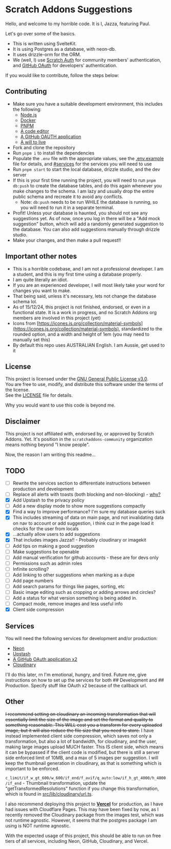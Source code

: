 # Scratch Addons Suggestions

Hello, and welcome to my horrible code. It is I, Jazza, featuring Paul.

Let's go over some of the basics.

- This is written using SvelteKit.
- It is using Postgres as a database, with neon-db.
- It uses drizzle-orm for the ORM.
- We (well, I) use [Scratch Auth](https://auth.itinerary.eu.org/) for community members' authentication, and [GitHub OAuth](https://docs.github.com/en/developers/apps/building-oauth-apps/authorizing-oauth-apps) for developers' authentication.

If you would like to contribute, follow the steps below:

## Contributing

- Make sure you have a suitable development environment, this includes the following:
  - [Node.js](https://nodejs.org/en)
  - [Docker](https://www.docker.com/)
  - [PNPM](https://pnpm.io/)
  - [A code editor](https://code.visualstudio.com/)
  - [A GitHub OAUTH application](https://docs.github.com/en/apps/oauth-apps/building-oauth-apps/creating-an-oauth-app)
  - [A will to live](https://ljla.org.au/product/a-will-to-live-george-ginzburg/)
- Fork and clone the repository
- Run `pnpm i` to install the dependencies
- Populate the `.env` file with the appropriate values, see the [.env.example](./.env.example) file for details, and [#services](#services) for the services you will need to use
- Run `pnpm start` to start the local database, drizzle studio, and the dev server
- If this is your first time running the project, you will need to run `pnpm db:push` to create the database tables, and do this again whenever you make changes to the schema. I am lazy and usually drop the entire public schema and recreate it to avoid any conflicts.
  - Note: `db:push` needs to be run WHILE the database is running, so you will need to run it in a separate terminal.
- Profit! Unless your database is haunted, you should not see any suggestions yet. As of now, once you log in there will be a "Add mock suggestion" button, which will add a randomly generated suggestion to the database. You can also add suggestions manually through drizzle studio.
- Make your changes, and then make a pull request!!

## Important other notes

- This is a horrible codebase, and I am not a professional developer. I am a student, and this is my first time using a database properly.
- I am quite literally an idiot.
- If you are an experienced developer, I will most likely take your word for changes you want to make.
- That being said, unless it's necessary, lets not change the database schema lol.
- As of 15/12/24, this project is not finished, endorsed, or even in a functional state. It is a work in progress, and no Scratch Addons org members are involved in this project (yet)
- Icons from [https://icones.js.org/collection/material-symbols](https://icones.js.org/collection/material-symbols), standardized to the rounded option, and a width and height of 1em (you may need to manually set this)
- By default this repo uses AUSTRALIAN English. I am Aussie, get used to it

## License

This project is licensed under the [GNU General Public License v3.0](https://www.gnu.org/licenses/gpl-3.0.html).  
You are free to use, modify, and distribute this software under the terms of the license.  
See the [LICENSE](./LICENSE) file for details.

Why you would want to use this code is beyond me.

## Disclaimer

This project is not affiliated with, endorsed by, or approved by Scratch Addons. Yet.
It's position in the `scratchaddons-community` organization means nothing beyond "I know people".

Now, the reason I am writing this readme...

## TODO

- [ ] Rewrite the services section to differentiate instructions between production and development
- [ ] Replace all alerts with toasts (both blocking and non-blocking) - [why?](https://www.telerik.com/blogs/how-to-do-javascript-alerts-without-being-a-jerk)
- [x] Add Upstash to the privacy policy
- [ ] Add a new display mode to show more suggestions compactly
- [x] Find a way to improve performance? I'm sure my database queries suck
- [x] This includes streaming of data on main page, and not invalidating data on nav to account or add suggestion, i think cuz in the page load it checks for the user from locals
- [x] ...actually allow users to add suggestions
- [x] That includes images Jazza!! - Probably cloudinary or imagekit
- [ ] Add tips on making a good suggestion
- [ ] Make suggestions be openable
- [ ] Add manual verification for github accounts - these are for devs only
- [ ] Permissions such as admin roles
- [ ] Infinite scrolling?
- [ ] Add linking to other suggestions when marking as a dupe
- [ ] Add page numbers
- [ ] Add search params for things like pages, sorting, etc
- [ ] Basic image editing such as cropping or adding arrows and circles?
- [ ] Add a status for what version something is being added in.
- [ ] Compact mode, remove images and less useful info
- [x] Client side compression

## Services

You will need the following services for development and/or production:

- [Neon](https://neon.tech/)
- [Upstash](https://upstash.com/)
- [A GitHub OAuth application x2](https://github.com/settings/applications/new)
- [Cloudinary](https://cloudinary.com/)

I'll do this later, rn I'm emotional, hungry, and tired. Future me, give instructions on how to set up the services for both ## Development and ## Production. Specify stuff like OAuth x2 because of the callback url.

## Other

~~I recommend setting on cloudinary an incoming transformation that will essentially limit the size of the image and set the format and quality to something reasonable. This WILL cost you a transform for every uploaded image, but it will also reduce the file size that you need to store.~~ I have instead implemented client side compression, which saves not only a transformation, but also a lot of bandwidth, for cloudinary, and the user, making large images upload MUCH faster. This IS client side, which means it can be bypassed if the client code is modified, but there is still a server side enforced limit of 10MB, and a max of 5 images per suggestion. I will keep the thumbnail generation in cloudinary, as that is something which is important to be enforced.

`c_limit/if_w_gt_600/w_600/if_end/f_avif/q_auto:low/if_h_gt_4000/h_4000/if_end` - Thumbnail transformation, update the "getTransformedResolutions" function if you change this transformation, which is found in [src/lib/cloudinary/url.ts](src/lib/cloudinary/url.ts).

I also recommend deploying this project to **[Vercel](https://vercel.com/)** for production, as I have had issues with Cloudflare Pages. This may have been fixed by now, as I recently removed the Cloudinary package from the images test, which was not runtime agnostic. However, it seems that the postgres package I am using is NOT runtime agnostic.

With the expected usage of this project, this should be able to run on free tiers of all services, including Neon, GitHub, Cloudinary, and Vercel.
